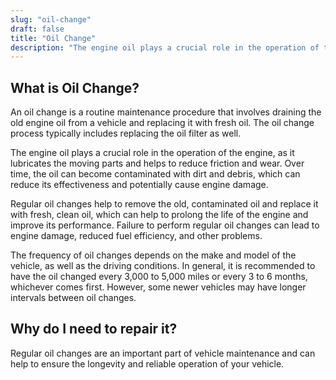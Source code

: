 ```yaml
---
slug: "oil-change"
draft: false
title: "Oil Change"
description: "The engine oil plays a crucial role in the operation of the engine, as it lubricates the moving parts and helps to reduce friction and wear. Over time, the oil can become contaminated with dirt and debris, which can reduce its effectiveness and potentially cause engine damage."
---
```


## What is Oil Change?

An oil change is a routine maintenance procedure that involves draining the old engine oil from a vehicle and replacing it with fresh oil. The oil change process typically includes replacing the oil filter as well.

The engine oil plays a crucial role in the operation of the engine, as it lubricates the moving parts and helps to reduce friction and wear. Over time, the oil can become contaminated with dirt and debris, which can reduce its effectiveness and potentially cause engine damage.

Regular oil changes help to remove the old, contaminated oil and replace it with fresh, clean oil, which can help to prolong the life of the engine and improve its performance. Failure to perform regular oil changes can lead to engine damage, reduced fuel efficiency, and other problems.

The frequency of oil changes depends on the make and model of the vehicle, as well as the driving conditions. In general, it is recommended to have the oil changed every 3,000 to 5,000 miles or every 3 to 6 months, whichever comes first. However, some newer vehicles may have longer intervals between oil changes.

## Why do I need to repair it?

Regular oil changes are an important part of vehicle maintenance and can help to ensure the longevity and reliable operation of your vehicle.
